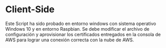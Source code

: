 # Client-Side

Este Script ha sido probado en entorno windows con sistema operativo Windows 10 y en entorno Raspbian. Se debe modificar el archivo de configuración y aprovisionar los certificados entregados en la consola de AWS para lograr una conexión correcta con la nube de AWS.
